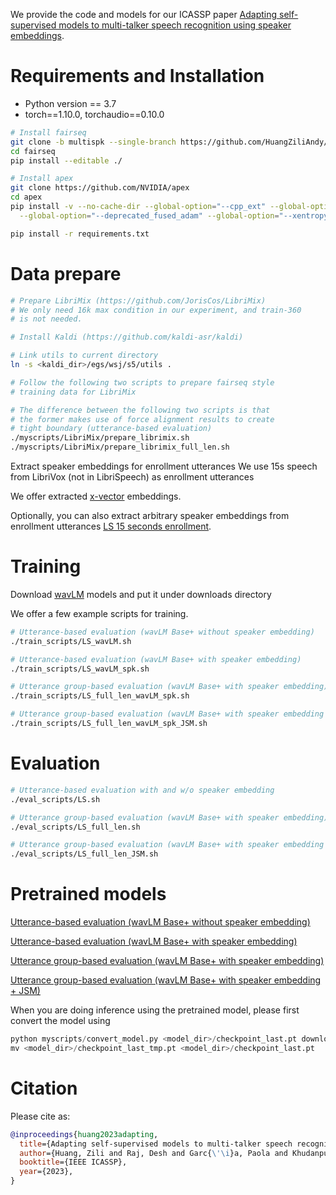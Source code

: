 We provide the code and models for our ICASSP paper [Adapting self-supervised models to multi-talker speech recognition using speaker embeddings](https://arxiv.org/abs/2211.00482).

# Requirements and Installation
* Python version == 3.7
* torch==1.10.0, torchaudio==0.10.0

``` bash
# Install fairseq
git clone -b multispk --single-branch https://github.com/HuangZiliAndy/fairseq.git
cd fairseq
pip install --editable ./

# Install apex
git clone https://github.com/NVIDIA/apex
cd apex
pip install -v --no-cache-dir --global-option="--cpp_ext" --global-option="--cuda_ext" \
  --global-option="--deprecated_fused_adam" --global-option="--xentropy" \

pip install -r requirements.txt 
```

# Data prepare

``` bash
# Prepare LibriMix (https://github.com/JorisCos/LibriMix)
# We only need 16k max condition in our experiment, and train-360
# is not needed.

# Install Kaldi (https://github.com/kaldi-asr/kaldi)

# Link utils to current directory
ln -s <kaldi_dir>/egs/wsj/s5/utils .

# Follow the following two scripts to prepare fairseq style
# training data for LibriMix

# The difference between the following two scripts is that
# the former makes use of force alignment results to create
# tight boundary (utterance-based evaluation)
./myscripts/LibriMix/prepare_librimix.sh
./myscripts/LibriMix/prepare_librimix_full_len.sh

```

Extract speaker embeddings for enrollment utterances
We use 15s speech from LibriVox (not in LibriSpeech) 
as enrollment utterances

We offer extracted [x-vector](https://drive.google.com/file/d/19eE8OsA3rVauwDcaS7UtMSUnySYXtm3A/view?usp=share_link) embeddings.

Optionally, you can also extract arbitrary speaker embeddings
from enrollment utterances [LS 15 seconds enrollment](https://drive.google.com/file/d/1AmZQnTUCPW3VHZeYpBzH4fxExi_JBkv3/view?usp=share_link).

# Training

Download [wavLM](https://github.com/microsoft/UniSpeech/tree/main/WavLM) models
and put it under downloads directory

We offer a few example scripts for training.

``` bash
# Utterance-based evaluation (wavLM Base+ without speaker embedding)
./train_scripts/LS_wavLM.sh

# Utterance-based evaluation (wavLM Base+ with speaker embedding)
./train_scripts/LS_wavLM_spk.sh

# Utterance group-based evaluation (wavLM Base+ with speaker embedding)
./train_scripts/LS_full_len_wavLM_spk.sh

# Utterance group-based evaluation (wavLM Base+ with speaker embedding + Joint Speaker Modeling (JSM))
./train_scripts/LS_full_len_wavLM_spk_JSM.sh
```

# Evaluation

``` bash
# Utterance-based evaluation with and w/o speaker embedding
./eval_scripts/LS.sh

# Utterance group-based evaluation (wavLM Base+ with speaker embedding)
./eval_scripts/LS_full_len.sh

# Utterance group-based evaluation (wavLM Base+ with speaker embedding + JSM)
./eval_scripts/LS_full_len_JSM.sh
```

# Pretrained models

[Utterance-based evaluation (wavLM Base+ without speaker embedding)](https://drive.google.com/file/d/1tMARaaR0YmgcJUEDVrnTFfNE2i68uC4W/view?usp=share_link)

[Utterance-based evaluation (wavLM Base+ with speaker embedding)](https://drive.google.com/file/d/1XcdxeSbWa6cQAfnUmlEg1YeWdndbDQTA/view?usp=share_link)

[Utterance group-based evaluation (wavLM Base+ with speaker embedding)](https://drive.google.com/file/d/1A3kXrXlyYDZhZVcHr_4NqjIjR4Kd9sgm/view?usp=share_link)

[Utterance group-based evaluation (wavLM Base+ with speaker embedding + JSM)](https://drive.google.com/file/d/1gb85DUNRs5Ep6HjLuVHOKWDka5LhK9KZ/view?usp=share_link)

When you are doing inference using the pretrained model, please first convert the model using

```python
python myscripts/convert_model.py <model_dir>/checkpoint_last.pt downloads/WavLM-Base+.pt <model_dir>/checkpoint_last_tmp.pt
mv <model_dir>/checkpoint_last_tmp.pt <model_dir>/checkpoint_last.pt
```

# Citation

Please cite as:

``` bibtex
@inproceedings{huang2023adapting,
  title={Adapting self-supervised models to multi-talker speech recognition using speaker embeddings},
  author={Huang, Zili and Raj, Desh and Garc{\'\i}a, Paola and Khudanpur, Sanjeev},
  booktitle={IEEE ICASSP},
  year={2023},
}
```
